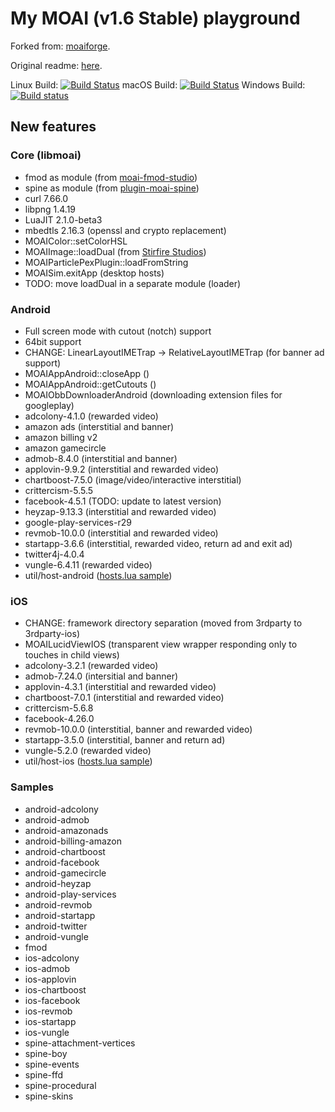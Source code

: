 # My MOAI (v1.6 Stable) playground

Forked from: [moaiforge](https://github.com/moaiforge/moai-sdk).

Original readme: [here](https://github.com/moaiforge/moai-sdk/blob/1.6-stable/README.md).

Linux Build: [![Build Status](https://api.travis-ci.org/btatarov/moai-sdk.svg?branch=postmorph)](https://travis-ci.org/btatarov/moai-sdk)
macOS Build: [![Build Status](https://api.travis-ci.org/btatarov/moai-sdk.svg?branch=travis-osx)](https://travis-ci.org/btatarov/moai-sdk)
Windows Build: [![Build status](https://ci.appveyor.com/api/projects/status/skkhw3sjopdkj5vy?svg=true)](https://ci.appveyor.com/project/btatarov/moai-sdk)

## New features

### Core (libmoai)
* fmod as module (from [moai-fmod-studio](https://github.com/Vavius/moai-fmod-studio))
* spine as module (from [plugin-moai-spine](https://github.com/Vavius/plugin-moai-spine))
* curl 7.66.0
* libpng 1.4.19
* LuaJIT 2.1.0-beta3
* mbedtls 2.16.3 (openssl and crypto replacement)
* MOAIColor::setColorHSL
* MOAIImage::loadDual (from [Stirfire Studios](https://github.com/StirfireStudios/moai-dev))
* MOAIParticlePexPlugin::loadFromString
* MOAISim.exitApp (desktop hosts)
* TODO: move loadDual in a separate module (loader)

### Android
* Full screen mode with cutout (notch) support
* 64bit support
* CHANGE: LinearLayoutIMETrap -> RelativeLayoutIMETrap (for banner ad support)
* MOAIAppAndroid::closeApp ()
* MOAIAppAndroid::getCutouts ()
* MOAIObbDownloaderAndroid (downloading extension files for googleplay)
* adcolony-4.1.0 (rewarded video)
* amazon ads (interstitial and banner)
* amazon billing v2
* amazon gamecircle
* admob-8.4.0 (interstitial and banner)
* applovin-9.9.2 (interstitial and rewarded video)
* chartboost-7.5.0 (image/video/interactive interstitial)
* crittercism-5.5.5
* facebook-4.5.1 (TODO: update to latest version)
* heyzap-9.13.3 (interstitial and rewarded video)
* google-play-services-r29
* revmob-10.0.0 (interstitial and rewarded video)
* startapp-3.6.6 (interstitial, rewarded video, return ad and exit ad)
* twitter4j-4.0.4
* vungle-6.4.11 (rewarded video)
* util/host-android ([hosts.lua sample](https://github.com/btatarov/moai-sdk/blob/postmorph/util/host-android/hosts.lua.sample))

### iOS
* CHANGE: framework directory separation (moved from 3rdparty to 3rdparty-ios)
* MOAILucidViewIOS (transparent view wrapper responding only to touches in child views)
* adcolony-3.2.1 (rewarded video)
* admob-7.24.0 (intersitial and banner)
* applovin-4.3.1 (interstitial and rewarded video)
* chartboost-7.0.1 (interstitial and rewarded video)
* crittercism-5.6.8
* facebook-4.26.0
* revmob-10.0.0 (interstitial, banner and rewarded video)
* startapp-3.5.0 (interstitial, banner and return ad)
* vungle-5.2.0 (rewarded video)
* util/host-ios ([hosts.lua sample](https://github.com/btatarov/moai-sdk/blob/postmorph/util/host-ios/hosts.lua.sample))

### Samples
* android-adcolony
* android-admob
* android-amazonads
* android-billing-amazon
* android-chartboost
* android-facebook
* android-gamecircle
* android-heyzap
* android-play-services
* android-revmob
* android-startapp
* android-twitter
* android-vungle
* fmod
* ios-adcolony
* ios-admob
* ios-applovin
* ios-chartboost
* ios-facebook
* ios-revmob
* ios-startapp
* ios-vungle
* spine-attachment-vertices
* spine-boy
* spine-events
* spine-ffd
* spine-procedural
* spine-skins
